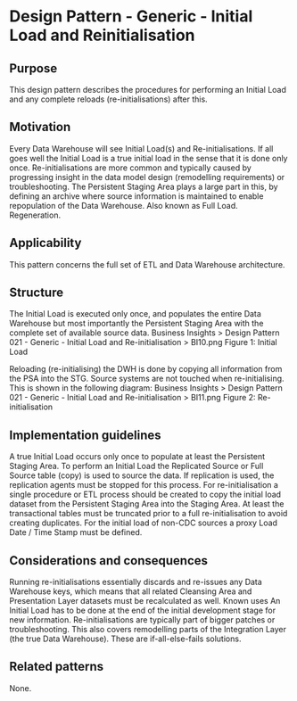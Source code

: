 # Design Pattern - Generic - Initial Load and Reinitialisation

## Purpose
This design pattern describes the procedures for performing an Initial Load and any complete reloads (re-initialisations) after this.

## Motivation
Every Data Warehouse will see Initial Load(s) and Re-initialisations. If all goes well the Initial Load is a true initial load in the sense that it is done only once. Re-initialisations are more common and typically caused by progressing insight in the data model design (remodelling requirements) or troubleshooting. The Persistent Staging Area plays a large part in this, by defining an archive where source information is maintained to enable repopulation of the Data Warehouse.
Also known as
Full Load.
Regeneration.

## Applicability
This pattern concerns the full set of ETL and Data Warehouse architecture.

## Structure
The Initial Load is executed only once, and populates the entire Data Warehouse but most importantly the Persistent Staging Area with the complete set of available source data.
 Business Insights > Design Pattern 021 - Generic - Initial Load and Re-initialisation > BI10.png
Figure 1: Initial Load

Reloading (re-initialising) the DWH is done by copying all information from the PSA into the STG. Source systems are not touched when re-initialising. This is shown in the following diagram:
Business Insights > Design Pattern 021 - Generic - Initial Load and Re-initialisation > BI11.png 
Figure 2: Re-initialisation

## Implementation guidelines
A true Initial Load occurs only once to populate at least the Persistent Staging Area. To perform an Initial Load the Replicated Source or Full Source table (copy) is used to source the data. If replication is used, the replication agents must be stopped for this process.
For re-initialisation a single procedure or ETL process should be created to copy the initial load dataset from the Persistent Staging Area into the Staging Area.
At least the transactional tables must be truncated prior to a full re-initialisation to avoid creating duplicates.
For the initial load of non-CDC sources a proxy Load Date / Time Stamp must be defined.

## Considerations and consequences
Running re-initialisations essentially discards and re-issues any Data Warehouse keys, which means that all related Cleansing Area and Presentation Layer datasets must be recalculated as well.
Known uses
An Initial Load has to be done at the end of the initial development stage for new information. Re-initialisations are typically part of bigger patches or troubleshooting. This also covers remodelling parts of the Integration Layer (the true Data Warehouse).
These are if-all-else-fails solutions.

## Related patterns
None.